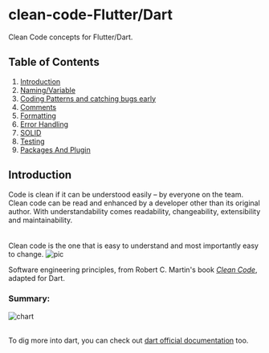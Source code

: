 # clean-code-Flutter/Dart

Clean Code concepts for Flutter/Dart.

## Table of Contents

1. [Introduction](#introduction)
2. [Naming/Variable](variables.md)
3. [Coding Patterns and catching bugs early](coding_patterns.md)
4. [Comments](comments.md)
5. [Formatting](formatting.md)
6. [Error Handling](error_handling.md)
7. [SOLID](SOLID.md)
8. [Testing](#testing)
9. [Packages And Plugin](#packages)



## Introduction

Code is clean if it can be understood easily – by everyone on the team. Clean code can be read and enhanced by a developer other than its original author. With understandability comes readability, changeability, extensibility and maintainability.
</br>
</br></br>
Clean code is the one that is easy to understand and most importantly easy to change.
![pic](https://media.geeksforgeeks.org/wp-content/cdn-uploads/20191216192939/Ratio-of-Time-Spent-Reading-Code-Versus-Writing.png)

Software engineering principles, from Robert C. Martin's book
[_Clean Code_](https://www.amazon.com/Clean-Code-Handbook-Software-Craftsmanship/dp/0132350882),
adapted for Dart.

### Summary:
![chart](https://user-images.githubusercontent.com/35653122/51113192-86f8d880-1801-11e9-90ad-88dd58854a18.png)
</br>
</br>

To dig more into dart, you can check out [dart official documentation](https://dart.dev/guides/language/effective-dart/usage) too.


<!-- **[⬆ back to top](#table-of-contents)** -->


